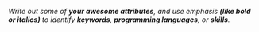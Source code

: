 *Write out some of **your awesome attributes**, and use emphasis __(like bold or italics)__ to identify __keywords__, __programming languages__, or **skills**.* 
